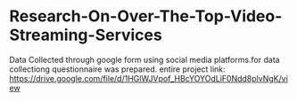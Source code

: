 # Research-On-Over-The-Top-Video-Streaming-Services

Data Collected through google form using social media platforms.for data collectiong questionnaire was prepared.
entire project link: https://drive.google.com/file/d/1HGlWJVpof_HBcYOYOdLiF0Ndd8plvNgK/view
